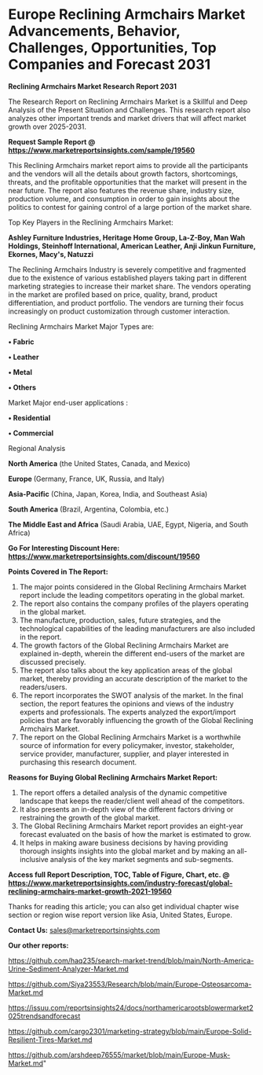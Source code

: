 # Europe Reclining Armchairs Market Advancements, Behavior, Challenges, Opportunities, Top Companies and Forecast 2031

<strong>Reclining Armchairs Market Research Report 2031</strong>

The Research Report on Reclining Armchairs Market is a Skillful and Deep Analysis of the Present Situation and Challenges. This research report also analyzes other important trends and market drivers that will affect market growth over 2025-2031.

<strong>Request Sample Report @ <a href=https://www.marketreportsinsights.com/sample/19560>https://www.marketreportsinsights.com/sample/19560</a></strong>

This Reclining Armchairs market report aims to provide all the participants and the vendors will all the details about growth factors, shortcomings, threats, and the profitable opportunities that the market will present in the near future. The report also features the revenue share, industry size, production volume, and consumption in order to gain insights about the politics to contest for gaining control of a large portion of the market share.

Top Key Players in the Reclining Armchairs Market:

<strong>Ashley Furniture Industries, Heritage Home Group, La-Z-Boy, Man Wah Holdings, Steinhoff International, American Leather, Anji Jinkun Furniture, Ekornes, Macy's, Natuzzi</strong>

The Reclining Armchairs Industry is severely competitive and fragmented due to the existence of various established players taking part in different marketing strategies to increase their market share. The vendors operating in the market are profiled based on price, quality, brand, product differentiation, and product portfolio. The vendors are turning their focus increasingly on product customization through customer interaction.

Reclining Armchairs Market Major Types are:

<strong>• Fabric

• Leather

• Metal

• Others</strong>

Market Major end-user applications :

<strong>• Residential

• Commercial</strong>

Regional Analysis

</u><strong><b>North America</b></strong> (the United States, Canada, and Mexico)

<strong><b>Europe </b></strong>(Germany, France, UK, Russia, and Italy)

<strong><b>Asia-Pacific</b></strong> (China, Japan, Korea, India, and Southeast Asia)

<strong><b>South America</b></strong> (Brazil, Argentina, Colombia, etc.)

<strong><b>The Middle East and Africa</b></strong> (Saudi Arabia, UAE, Egypt, Nigeria, and South Africa)

<strong>Go For Interesting Discount Here: <a href=https://www.marketreportsinsights.com/discount/19560>https://www.marketreportsinsights.com/discount/19560</a></strong>

<strong>Points Covered in The Report:</strong>
<ol>
  <li>The major points considered in the Global Reclining Armchairs Market report include the leading competitors operating in the global market.</li>
  <li>The report also contains the company profiles of the players operating in the global market.</li>
  <li>The manufacture, production, sales, future strategies, and the technological capabilities of the leading manufacturers are also included in the report.</li>
  <li>The growth factors of the Global Reclining Armchairs Market are explained in-depth, wherein the different end-users of the market are discussed precisely.</li>
  <li>The report also talks about the key application areas of the global market, thereby providing an accurate description of the market to the readers/users.</li>
  <li>The report incorporates the SWOT analysis of the market. In the final section, the report features the opinions and views of the industry experts and professionals. The experts analyzed the export/import policies that are favorably influencing the growth of the Global Reclining Armchairs Market.</li>
  <li>The report on the Global Reclining Armchairs Market is a worthwhile source of information for every policymaker, investor, stakeholder, service provider, manufacturer, supplier, and player interested in purchasing this research document.</li>
</ol>
<strong>Reasons for Buying Global Reclining Armchairs Market Report:</strong>

<ol>
  <li>The report offers a detailed analysis of the dynamic competitive landscape that keeps the reader/client well ahead of the competitors.</li>
  <li>It also presents an in-depth view of the different factors driving or restraining the growth of the global market.</li>
  <li>The Global Reclining Armchairs Market report provides an eight-year forecast evaluated on the basis of how the market is estimated to grow.</li>
  <li>It helps in making aware business decisions by having providing thorough insights insights into the global market and by making an all-inclusive analysis of the key market segments and sub-segments.</li>
</ol>
<strong>Access full Report Description, TOC, Table of Figure, Chart, etc. @ <a href=https://www.marketreportsinsights.com/industry-forecast/global-reclining-armchairs-market-growth-2021-19560>https://www.marketreportsinsights.com/industry-forecast/global-reclining-armchairs-market-growth-2021-19560</a></strong>


Thanks for reading this article; you can also get individual chapter wise section or region wise report version like Asia, United States, Europe.

<strong>Contact Us:</strong>
sales@marketreportsinsights.com

<strong>Our other reports:</strong>

<a href=https://github.com/haq235/search-market-trend/blob/main/North-America-Urine-Sediment-Analyzer-Market.md>https://github.com/haq235/search-market-trend/blob/main/North-America-Urine-Sediment-Analyzer-Market.md</a>

<a href=https://github.com/Siya23553/Research/blob/main/Europe-Osteosarcoma-Market.md>https://github.com/Siya23553/Research/blob/main/Europe-Osteosarcoma-Market.md</a>

<a href=https://issuu.com/reportsinsights24/docs/northamericarootsblowermarket2025trendsandforecast>https://issuu.com/reportsinsights24/docs/northamericarootsblowermarket2025trendsandforecast</a>

<a href=https://github.com/cargo2301/marketing-strategy/blob/main/Europe-Solid-Resilient-Tires-Market.md>https://github.com/cargo2301/marketing-strategy/blob/main/Europe-Solid-Resilient-Tires-Market.md</a>

<a href=https://github.com/arshdeep76555/market/blob/main/Europe-Musk-Market.md>https://github.com/arshdeep76555/market/blob/main/Europe-Musk-Market.md</a>"
